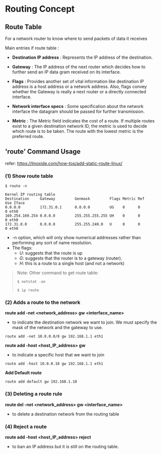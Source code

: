# Routing Concept

## Route Table
For a network router to know where to send packets of data it receives

Main entries if route table :
- **Destination IP address** : Represents the IP address of the destination. 

- **Gateway** : The IP address of the next router which decides how to further send an IP data gram received on its interface.

- **Flags** : Provides another set of vital information like destination IP address is a host address or a network address. Also, flags convey whether the Gateway is really a next router or a directly connected interface.

- **Network interface specs** : Some specification about the network interface the datagram should be passed for further transmission.

- **Metric** : The Metric field indicates the cost of a route. If multiple routes exist to a given destination network ID, the metric is used to decide which route is to be taken. The route with the lowest metric is the preferred route. 



## 'route' Command Usage

refer: https://linoxide.com/how-tos/add-static-route-linux/

### (1) Show route table

```
$ route -n

Kernel IP routing table
Destination     Gateway         Genmask         Flags Metric Ref    Use Iface
0.0.0.0         172.31.0.1      0.0.0.0         UG    0      0        0 eth0
169.254.169.254 0.0.0.0         255.255.255.255 UH    0      0        0 eth0
172.31.0.0      0.0.0.0         255.255.240.0   U     0      0        0 eth0
```

-  -n option, which will only show numerical addresses rather than performing any sort of name resolution.
- The flags: 
    - *U*: suggests that the route is up 
    - *G*: suggests that the router is to a gateway (router). 
    - *H*: this is a route to a single host (and not a network) 


> Note: Other command to get route table:
>
> ```
> $ netstat -an
> ```
> ```
> $ ip route
> ```


### (2) Adds a route to the network

**route add -net <network_address> gw <gateway> <interface_name>** 
- to indicate the destination network we want to join. We must specify the mask of the network and the gateway to use.

```
route add -net 10.0.0.0/8 gw 192.168.1.1 eth1
```

**route add -host <host_IP_address> gw <gateway>**
- to indicate a specific host that we want to join

```
route add -host 10.0.0.10 gw 192.168.1.1 eth1
```
**Add Default route**
```
route add default gw 192.168.1.10
```

### (3) Deleting a route rule

**route del -net <network_address> gw <gateway> <interface_name>** 
- to delete a destination network from the routing table

### (4) Reject a route

**route  add -host <host_IP_address> reject** 
- to ban an IP address but it is still on the routing table.